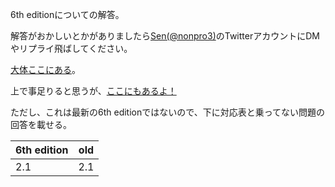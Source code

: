 6th editionについての解答。

解答がおかしいとかがありましたら[Sen(@nonpro3)](https://twitter.com/nonpro3)のTwitterアカウントにDMやリプライ飛ばしてください。

[大体ここにある](https://laysakura.github.io/2020/01/13/Patterson-Hennessy-5th-Excersise02/)。

上で事足りると思うが、[ここにもあるよ！](https://takyshu98.hatenadiary.jp/entry/2016/07/25/234824)

ただし、これは最新の6th editionではないので、下に対応表と乗ってない問題の回答を載せる。

| 6th edition | old |
| ----------- | --- |
| 2.1         | 2.1 |
